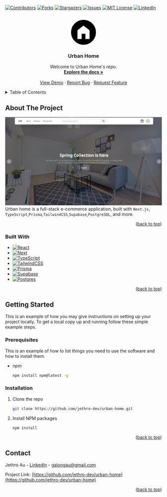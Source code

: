 <!-- Improved compatibility of back to top link: See: https://github.com/othneildrew/Best-README-Template/pull/73 -->

<a name="readme-top"></a>

<!--
*** Thanks for checking out the Best-README-Template. If you have a suggestion
*** that would make this better, please fork the repo and create a pull request
*** or simply open an issue with the tag "enhancement".
*** Don't forget to give the project a star!
*** Thanks again! Now go create something AMAZING! :D
-->

<!-- PROJECT SHIELDS -->
<!--
*** I'm using markdown "reference style" links for readability.
*** Reference links are enclosed in brackets [ ] instead of parentheses ( ).
*** See the bottom of this document for the declaration of the reference variables
*** for contributors-url, forks-url, etc. This is an optional, concise syntax you may use.
*** https://www.markdownguide.org/basic-syntax/#reference-style-links
-->

[![Contributors][contributors-shield]][contributors-url]
[![Forks][forks-shield]][forks-url]
[![Stargazers][stars-shield]][stars-url]
[![Issues][issues-shield]][issues-url]
[![MIT License][license-shield]][license-url]
[![LinkedIn][linkedin-shield]][linkedin-url]

<!-- PROJECT LOGO -->
<br />
<div align="center">
  <a href="https://github.com/jethro-dev/urban-home">
    <img src="public/images/logo.png" alt="Logo" width="80" height="80">
  </a>

<h3 align="center">Urban Home</h3>

  <p align="center">
    Welcome to Urban Home's repo.
    <br />
    <a href="https://github.com/jethro-dev/urban-home"><strong>Explore the docs »</strong></a>
    <br />
    <br />
    <a href="https://urban-home.vercel.app">View Demo</a>
    ·
    <a href="https://github.com/jethro-dev/urban-home/issues">Report Bug</a>
    ·
    <a href="https://github.com/jethro-dev/urban-home/issues">Request Feature</a>
  </p>
</div>

<!-- TABLE OF CONTENTS -->
<details>
  <summary>Table of Contents</summary>
  <ol>
    <li>
      <a href="#about-the-project">About The Project</a>
      <ul>
        <li><a href="#built-with">Built With</a></li>
      </ul>
    </li>
    <li>
      <a href="#getting-started">Getting Started</a>
      <ul>
        <li><a href="#prerequisites">Prerequisites</a></li>
        <li><a href="#installation">Installation</a></li>
      </ul>
    </li>
    <li><a href="#contact">Contact</a></li>
  </ol>
</details>

<!-- ABOUT THE PROJECT -->

## About The Project

[![Urban Home Screenshot][product-screenshot]](https://urban-home.vercel.app)
Urban home is a full-stack e-commerce application, built with `Next.js`, `TypeScript`,`Prisma`,`TailwindCSS`,`Supabase`,`PostgreSQL`, and more.

<p align="right">(<a href="#readme-top">back to top</a>)</p>

### Built With

- [![React][react.js]][react-url]
- [![Next][nextjs.org]][nextjs-url]
- [![TypeScript][typescriptlang.org]][typescript-url]
- [![TailwindCSS][tailwindcss.com]][tailwindcss-url]
- [![Prisma][prisma.io]][prisma-url]
- [![Supabase][supabase.com]][supabase-url]
- [![Postgres][postgres.com]][postgres-url]

<p align="right">(<a href="#readme-top">back to top</a>)</p>

<!-- GETTING STARTED -->

## Getting Started

This is an example of how you may give instructions on setting up your project locally.
To get a local copy up and running follow these simple example steps.

### Prerequisites

This is an example of how to list things you need to use the software and how to install them.

- npm
  ```sh
  npm install npm@latest -g
  ```

### Installation

1. Clone the repo
   ```sh
   git clone https://github.com/jethro-dev/urban-home.git
   ```
2. Install NPM packages
   ```sh
   npm install
   ```

<p align="right">(<a href="#readme-top">back to top</a>)</p>

<!-- CONTACT -->

## Contact

Jethro Au - [LinkedIn](https://www.linkedin.com/in/galongau/) - galongau@gmail.com

Project Link: [https://github.com/jethro-dev/urban-home](https://github.com/jethro-dev/urban-home)

<p align="right">(<a href="#readme-top">back to top</a>)</p>

<!-- MARKDOWN LINKS & IMAGES -->
<!-- https://www.markdownguide.org/basic-syntax/#reference-style-links -->

[contributors-shield]: https://img.shields.io/github/contributors/jethro-dev/urban-home.svg?style=for-the-badge
[contributors-url]: https://github.com/jethro-dev/urban-home/graphs/contributors
[forks-shield]: https://img.shields.io/github/forks/jethro-dev/urban-home.svg?style=for-the-badge
[forks-url]: https://github.com/jethro-dev/urban-home/network/members
[stars-shield]: https://img.shields.io/github/stars/jethro-dev/urban-home.svg?style=for-the-badge
[stars-url]: https://github.com/jethro-dev/urban-home/stargazers
[issues-shield]: https://img.shields.io/github/issues/jethro-dev/urban-home.svg?style=for-the-badge
[issues-url]: https://github.com/jethro-dev/urban-home/issues
[license-shield]: https://img.shields.io/github/license/jethro-dev/urban-home.svg?style=for-the-badge
[license-url]: https://github.com/jethro-dev/urban-home/blob/master/LICENSE.txt
[linkedin-shield]: https://img.shields.io/badge/-LinkedIn-black.svg?style=for-the-badge&logo=linkedin&colorB=555
[linkedin-url]: https://www.linkedin.com/in/galongau/
[product-screenshot]: public/images/screenshot.png
[next.js]: https://img.shields.io/badge/next.js-000000?style=for-the-badge&logo=nextdotjs&logoColor=white
[next-url]: https://nextjs.org/
[react.js]: https://img.shields.io/badge/React-20232A?style=for-the-badge&logo=react&logoColor=61DAFB
[react-url]: https://reactjs.org/
[vue.js]: https://img.shields.io/badge/Vue.js-35495E?style=for-the-badge&logo=vuedotjs&logoColor=4FC08D
[vue-url]: https://vuejs.org/
[angular.io]: https://img.shields.io/badge/Angular-DD0031?style=for-the-badge&logo=angular&logoColor=white
[angular-url]: https://angular.io/
[svelte.dev]: https://img.shields.io/badge/Svelte-4A4A55?style=for-the-badge&logo=svelte&logoColor=FF3E00
[svelte-url]: https://svelte.dev/
[laravel.com]: https://img.shields.io/badge/Laravel-FF2D20?style=for-the-badge&logo=laravel&logoColor=white
[laravel-url]: https://laravel.com
[bootstrap.com]: https://img.shields.io/badge/Bootstrap-563D7C?style=for-the-badge&logo=bootstrap&logoColor=white
[bootstrap-url]: https://getbootstrap.com
[jquery.com]: https://img.shields.io/badge/jQuery-0769AD?style=for-the-badge&logo=jquery&logoColor=white
[jquery-url]: https://jquery.com
[tailwindcss.com]: https://img.shields.io/badge/tailwindcss-%2338B2AC.svg?style=for-the-badge&logo=tailwind-css&logoColor=white
[tailwindcss-url]: https://tailwindcss.com
[framer.com]: https://img.shields.io/badge/Framer-black?style=for-the-badge&logo=framer&logoColor=blue
[framer-url]: https://www.framer.com/motion/
[redux.js.org]: https://img.shields.io/badge/redux-%23593d88.svg?style=for-the-badge&logo=redux&logoColor=white
[redux-url]: https://redux.js.org/
[nextjs.org]: https://img.shields.io/badge/Next-black?style=for-the-badge&logo=next.js&logoColor=white
[nextjs-url]: https://nextjs.org/
[typescriptlang.org]: https://img.shields.io/badge/typescript-%23007ACC.svg?style=for-the-badge&logo=typescript&logoColor=white
[typescript-url]: https://www.typescriptlang.org/
[typescriptlang.org]: https://img.shields.io/badge/typescript-%23007ACC.svg?style=for-the-badge&logo=typescript&logoColor=white
[prisma-url]: https://www.prisma.io/
[prisma.io]: https://img.shields.io/badge/Prisma-3982CE?style=for-the-badge&logo=Prisma&logoColor=white
[supabase-url]: https://supabase.com/
[supabase.com]: https://img.shields.io/badge/Supabase-181818?style=for-the-badge&logo=supabase&logoColor=white
[postgres-url]: https://www.postgresql.org/
[postgres.com]: https://img.shields.io/badge/PostgreSQL-316192?style=for-the-badge&logo=postgresql&logoColor=white
